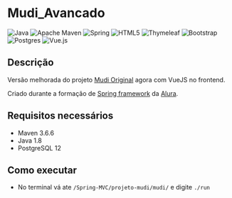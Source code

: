 # Mudi_Avancado
![Java](https://img.shields.io/badge/java-%23ED8B00.svg?style=for-the-badge&logo=java&logoColor=white)
![Apache Maven](https://img.shields.io/badge/Apache%20Maven-C71A36?style=for-the-badge&logo=Apache%20Maven&logoColor=white)
![Spring](https://img.shields.io/badge/spring-%236DB33F.svg?style=for-the-badge&logo=spring&logoColor=white)
![HTML5](https://img.shields.io/badge/html5-%23E34F26.svg?style=for-the-badge&logo=html5&logoColor=white)
![Thymeleaf](https://img.shields.io/badge/Thymeleaf-%23005C0F.svg?style=for-the-badge&logo=Thymeleaf&logoColor=white)
![Bootstrap](https://img.shields.io/badge/bootstrap-%23563D7C.svg?style=for-the-badge&logo=bootstrap&logoColor=white)
![Postgres](https://img.shields.io/badge/postgres-%23316192.svg?style=for-the-badge&logo=postgresql&logoColor=white)
![Vue.js](https://img.shields.io/badge/vuejs-%2335495e.svg?style=for-the-badge&logo=vuedotjs&logoColor=%234FC08D)

## Descrição 
Versão melhorada do projeto [Mudi Original](https://github.com/PedroVCorsino/Mudi_Original "Go to Mudi_Original Repository") agora com VueJS no frontend.

Criado durante a formação de [Spring framework](https://github.com/PedroVCorsino/Alura-Spring-Framework "Go to Alura-Spring-Framework Repository") da [Alura](https://www.alura.com.br/ "Go to Alura").

## Requisitos necessários
- Maven 3.6.6 
- Java 1.8
- PostgreSQL 12

## Como executar
- No terminal vá ate ```/Spring-MVC/projeto-mudi/mudi/``` e digite ```./run```  
